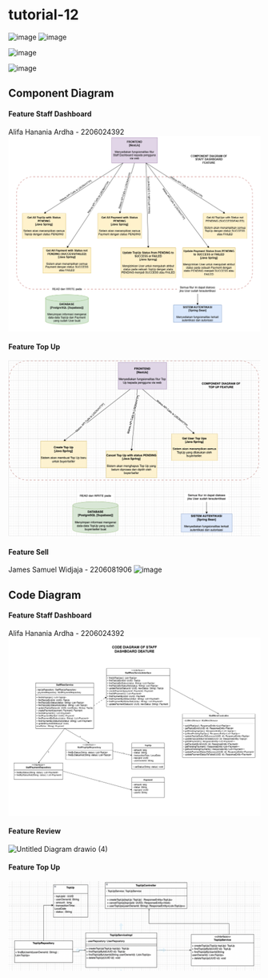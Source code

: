 # tutorial-12
![image](https://github.com/UC1000-Adpro-C1/tutorial-12/assets/124899946/180fe634-df09-4a4b-8b4f-808e87ccb3ce)
![image](https://github.com/UC1000-Adpro-C1/tutorial-12/assets/124899946/57c96192-385b-490f-b9f9-22fa3b5b3411)

![image](https://github.com/UC1000-Adpro-C1/tutorial-12/assets/124899946/1174f62c-f7fd-49fe-aebd-01f1b8159e94)

![image](https://github.com/UC1000-Adpro-C1/tutorial-12/assets/124899946/0217cfd9-b85f-45be-a820-2413b8d39364)


## Component Diagram
#### Feature Staff Dashboard
Alifa Hanania Ardha - 2206024392<br>
![Staff DB Component Diagram](img/staff-db1.png)

#### Feature Top Up
![Top Up Component Diagram](img/topup-component.png)

#### Feature Sell
James Samuel Widjaja - 2206081906
![image](https://github.com/UC1000-Adpro-C1/tutorial-12/assets/119392779/b15ea6ad-abd3-4b05-abb1-95392828ad14)

## Code Diagram
#### Feature Staff Dashboard
Alifa Hanania Ardha - 2206024392<br>
![Staff DB Code Diagram](img/staff-db2.png)

#### Feature Review
![Untitled Diagram drawio (4)](https://github.com/UC1000-Adpro-C1/tutorial-12/assets/124899946/b88b5939-bceb-4ec0-a53b-85aef46efaec)

#### Feature Top Up
![Top Up Code Diagram](img/topup.png)

